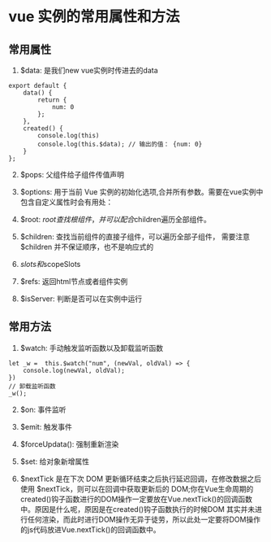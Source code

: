 # vue 实例的常用属性和方法
## 常用属性
1. $data: 是我们new vue实例时传进去的data
```
export default {
    data() {
        return {
            num: 0
        };
    },
    created() {
        console.log(this)
        console.log(this.$data); // 输出的值： {num: 0}
    }
};
```

2. $pops: 父组件给子组件传值声明

3. $options: 用于当前 Vue 实例的初始化选项,合并所有参数。需要在vue实例中包含自定义属性时会有用处：

4. $root: $root查找根组件，并可以配合$children遍历全部组件。

5. $children: 查找当前组件的直接子组件，可以遍历全部子组件， 需要注意 $children 并不保证顺序，也不是响应式的

6. $slots和$scopeSlots

7. $refs: 返回html节点或者组件实例

8. $isServer: 判断是否可以在实例中运行


## 常用方法
1. $watch: 手动触发监听函数以及卸载监听函数
```
let _w =  this.$watch("num", (newVal, oldVal) => {
    console.log(newVal, oldVal);
})
// 卸载监听函数
_w();
```

2. $on: 事件监听

3. $emit: 触发事件

4. $forceUpdata(): 强制重新渲染

5. $set: 给对象新增属性

6. $nextTick 是在下次 DOM 更新循环结束之后执行延迟回调，在修改数据之后使用 $nextTick，则可以在回调中获取更新后的 DOM;你在Vue生命周期的created()钩子函数进行的DOM操作一定要放在Vue.nextTick()的回调函数中。原因是什么呢，原因是在created()钩子函数执行的时候DOM 其实并未进行任何渲染，而此时进行DOM操作无异于徒劳，所以此处一定要将DOM操作的js代码放进Vue.nextTick()的回调函数中。
